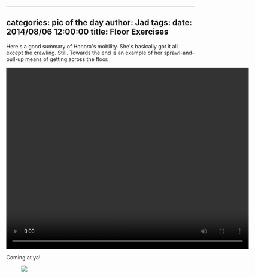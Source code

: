 
---
categories: pic of the day
author: Jad
tags: 
date: 2014/08/06 12:00:00
title: Floor Exercises
---
<p>Here's a good summary of Honora's mobility.  She's basically got it all except the crawling.  Still.  Towards the end is an example of her sprawl-and-pull-up means of getting across the floor.</p>
<video controls style="width: 648px; height: 486px;">
<source src="/img/2014/08/06/floor_exercises.ogg" type="video/ogg" />
<source src="/img/2014/08/06/floor_exercises.mp4" type="video/mp4" />
<source src="/img/2014/08/06/floor_exercises.mov" type="video/mov" />
<em>Sorry, your browser doesn't support HTML5 video.</em>
</video>
<p>Coming at ya!</p>
<figure>
<img src="/img/2014/08/06/img_20140806160953_medium.jpg" />
<figcaption></figcaption>
</figure>

